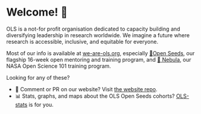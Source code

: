 # Welcome! 🌱

OLS is a not-for profit organisation dedicated to capacity building and diversifying leadership in research worldwide. We imagine a future where research is accessible, inclusive, and equitable for everyone.

Most of our info is available at [we-are-ols.org](http://we-are-ols.org), especially [🌱Open Seeds](https://we-are-ols.org/openseeds/), our flagship 16-week open mentoring and training program, and [🚀 Nebula](https://we-are-ols.org/nebula/), our NASA Open Science 101 training program. 

Looking for any of these? 
- 💬 Comment or PR on our website? Visit [the website repo](https://github.com/open-life-science/open-life-science.github.io).
- 📊 Stats, graphs, and maps about the OLS Open Seeds cohorts? [OLS-stats](https://github.com/open-life-science/ols-stats) is for you. 
